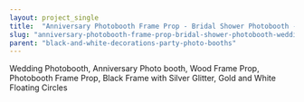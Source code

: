 ```yaml
---
layout: project_single
title:  "Anniversary Photobooth Frame Prop - Bridal Shower Photobooth - Wedding Photobooth - Custom Photobooth Frame - Birthday Photobooth Frame Prop"
slug: "anniversary-photobooth-frame-prop-bridal-shower-photobooth-wedding-photobooth-custom-photobooth-frame"
parent: "black-and-white-decorations-party-photo-booths"
---
```

Wedding Photobooth, Anniversary Photo booth, Wood Frame Prop, Photobooth Frame Prop, Black Frame with Silver Glitter, Gold and White Floating Circles